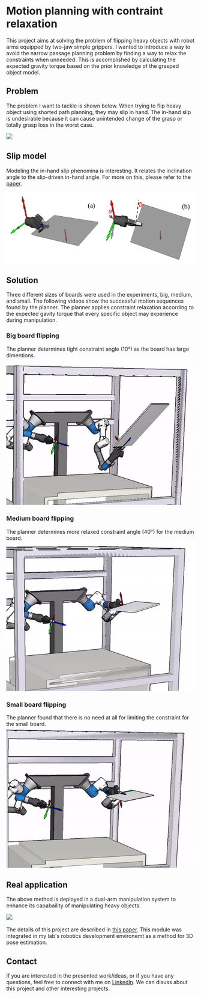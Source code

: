# Motion planning with contraint relaxation

This project aims at solving the problem of flipping heavy objects with robot arms equipped by two-jaw simple grippers. I wanted to introduce a way to avoid the narrow passage planning problem by finding a way to relax the constraints when unneeded. This is accomplished by calculating the expected gravity torque based on the prior knowledge of the grasped object model. 

## Problem
The problem I want to tackle is shown below. When trying to flip heavy object using shorted path planning, they may slip in hand. The in-hand slip is undesirable because it can cause unintended change of the grasp or totally grasp loss in the worst case.

<img src=project_images/failure_gif15.gif>

## Slip model
Modeling the in-hand slip phenomina is interesting. It relates the inclination angle to the slip-driven in-hand angle. For more on this, please refer to the [paper](https://ieeexplore.ieee.org/document/9044335).

<img src=project_images/model.gif>

## Solution
Three different sizes of boards were used in the experiments, big, medium, and small. The following videos show the successful motion sequences found by the planner. The planner applies constraint relaxation according to the expected gavity torque that every specific object may experience during manipulation.

### Big board flipping
The planner determines tight constraint angle (10°) as the board has large dimentions.
<img src=project_images/big_board1.gif>

### Medium board flipping
The planner determines more relaxed constraint angle (40°) for the medium board.
<img src=project_images/med_board1.gif>

### Small board flipping 
The planner found that there is no need at all for limiting the constraint for the small board.
<img src=project_images/small_board1.gif>


## Real application
The above method is deployed in a dual-arm manipulation system to enhance its capabaility of manipulating heavy objects.

<img src=project_images/dual_arm_manipulation.gif>

The details of this project are described in [this paper](https://ieeexplore.ieee.org/document/9044335). This module was integrated in my lab's robotics development environemt as a method for 3D pose estimation. 

## Contact
If you are interested in the presented work/ideas, or if you have any questions, feel free to connect with me on [LinkedIn](https://www.linkedin.com/in/mohraess). We can disuss about this project and other interesting projects.

